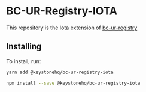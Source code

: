 # BC-UR-Registry-IOTA

This repository is the Iota extension of [bc-ur-registry](https://github.com/KeystoneHQ/ur-registry)

## Installing

To install, run:

```bash
yarn add @keystonehq/bc-ur-registry-iota
```

```bash
npm install --save @keystonehq/bc-ur-registry-iota
```
